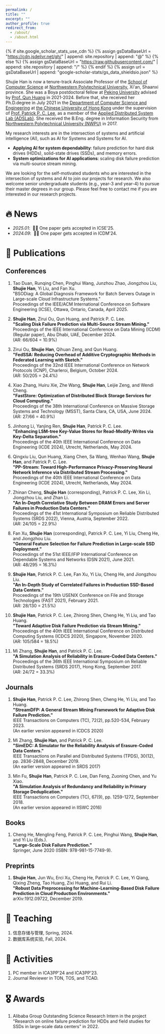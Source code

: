 ```yaml
---
permalink: /
title: ""
excerpt: ""
author_profile: true
redirect_from: 
  - /about/
  - /about.html
---
```


{% if site.google_scholar_stats_use_cdn %}
{% assign gsDataBaseUrl = "https://cdn.jsdelivr.net/gh/" | append: site.repository | append: "@" %}
{% else %}
{% assign gsDataBaseUrl = "https://raw.githubusercontent.com/" | append: site.repository | append: "/" %}
{% endif %}
{% assign url = gsDataBaseUrl | append: "google-scholar-stats/gs_data_shieldsio.json" %}

<span class='anchor' id='about-me'></span>

Shujie Han is now a tenure-track Associate Professor of the [School of Computer Science](https://jsj.nwpu.edu.cn/enweb/HOME.htm) at [Northwestern Polytechnical University](https://www.nwpu.edu.cn/), Xi'an, Shaanxi province. She was a Boya postdoctoral fellow at [Peking University](https://www.pku.edu.cn/) advised by [Prof. Qun Huang](https://huangqundl.github.io/) in 2021-2024. Before that, she received her Ph.D.degree in July 2021 in the [Department of Computer Science and Engineering](https://www.cse.cuhk.edu.hk) at [the Chinese University of Hong Kong](https://www.cuhk.edu.hk/english/index.html) under the supervision of [Prof. Patrick P. C. Lee](http://www.cse.cuhk.edu.hk/~pclee), as a member of the [Applied Distributed System Lab (ADSLab)](http://adslab.cse.cuhk.edu.hk/). She received the B.Eng. degree in Information Security from [Northwestern Polytechnical University (NWPU)](https://www.nwpu.edu.cn/) in 2017. 

My research interests are in the intersection of systems and artificial intelligence (AI), such as AI for Systems and Systems for AI.
- **Applying AI for system dependability**: failure prediction for hard disk drives (HDDs), solid-state drives (SSDs), and memory errors.
- **System optimizations for AI applications**: scaling disk failure prediction via multi-source stream mining.

We are looking for the self-motivated students who are interested in the intersection of systems and AI to join our projects for research.
We also welcome senior undergraduate students (e.g., year-3 and year-4) to pursue their master degrees in our group.
Please feel free to contact me if you are interested in our research projects.

# 🔥 News
- *2025.01*: &nbsp;🎉🎉 One paper gets accepted in ICSE'25.
- *2024.09*: &nbsp;🎉🎉 One paper gets accepted in ICDM'24.

# 📝 Publications 
<!--div class='paper-box'><div class='paper-box-image'><div><div class="badge">CVPR 2016</div><img src='images/500x300.png' alt="sym" width="100%"></div></div>
<div class='paper-box-text' markdown="1">

[Deep Residual Learning for Image Recognition](https://openaccess.thecvf.com/content_cvpr_2016/papers/He_Deep_Residual_Learning_CVPR_2016_paper.pdf)

**Kaiming He**, Xiangyu Zhang, Shaoqing Ren, Jian Sun

[**Project**](https://scholar.google.com/citations?view_op=view_citation&hl=zh-CN&user=DhtAFkwAAAAJ&citation_for_view=DhtAFkwAAAAJ:ALROH1vI_8AC) <strong><span class='show_paper_citations' data='DhtAFkwAAAAJ:ALROH1vI_8AC'></span></strong>
- Lorem ipsum dolor sit amet, consectetur adipiscing elit. Vivamus ornare aliquet ipsum, ac tempus justo dapibus sit amet. 
</div>
</div-->

Conferences
------
1. Tao Duan, Runqing Chen, Pinghui Wang, Junzhou Zhao, Jiongzhou Liu, **Shujie Han**, Yi Liu, and Fan Xu.  
"BSODiag: A Global Diagnosis Framework for Batch Servers Outage in Large-scale Cloud Infrastructure Systems."  
Proceedings of the IEEE/ACM International Conference on Software Engineering (ICSE), Ottawa, Ontario, Canada, April 2025.  

1. **Shujie Han**, Zirui Ou, Qun Huang, and Patrick P. C. Lee.  
**"Scaling Disk Failure Prediction via Multi-Source Stream Mining."**  
Proceedings of the IEEE International Conference on Data Mining (ICDM) (Regular paper), Abu Dhabi, UAE, December 2024.  
(AR: 66/604 = 10.9%)  

1. Zirui Ou, **Shujie Han**, Qihuan Zeng, and Qun Huang.  
**"FedSSA: Reducing Overhead of Additive Cryptographic Methods in Federated Learning with Sketch."**  
Proceedings of the 32nd IEEE International Conference on Network Protocols (ICNP), Charleroi, Belgium, October 2024.  
(AR: 50/205 = 24.4%)  

1. Xiao Zhang, Huiru Xie, Zhe Wang, **Shujie Han**, Leijie Zeng, and Wendi Cheng.  
**"FastStore: Optimization of Distributed Block Storage Services for Cloud Computing."**  
Proceedings of the 38th International Conference on Massive Storage Systems and Technology (MSST), Santa Clara, CA, USA, June 2024.  
(AR: 27/66 = 40.9%)  

1. Jinhong Li, Yanjing Ren, **Shujie Han**, Patrick P. C. Lee.  
**"Enhancing LSM-tree Key-Value Stores for Read-Modify-Writes via Key-Delta Separation."**  
Proceedings of the 40th IEEE International Conference on Data Engineering (ICDE 2024), Utrecht, Netherlands, May 2024.  

1. Qingxiu Liu, Qun Huang, Xiang Chen, Sa Wang, Wenhao Wang, **Shujie Han**, and Patrick P. C. Lee.  
**"PP-Stream: Toward High-Performance Privacy-Preserving Neural Network Inference via Distributed Stream Processing."**  
Proceedings of the 40th IEEE International Conference on Data Engineering (ICDE 2024), Utrecht, Netherlands, May 2024.  

1. Zhinan Cheng, **Shujie Han** (corresponding), Patrick P. C. Lee, Xin Li, Jiongzhou Liu, and Zhan Li.  
**"An In-Depth Correlative Study Between DRAM Errors and Server Failures in Production Data Centers."**  
Proceedings of the 41st International Symposium on Reliable Distributed Systems (SRDS 2022), Vienna, Austria, September 2022.  
(AR: 24/105 = 22.9%)  

1. Fan Xu, **Shujie Han** (corresponding), Patrick P. C. Lee, Yi Liu, Cheng He, and Jiongzhou Liu.  
**"General Feature Selection for Failure Prediction in Large-scale SSD Deployment."**  
Proceedings of the 51st IEEE/IFIP International Conference on Dependable Systems and Networks (DSN 2021), June 2021.  
(AR: 48/295 = 16.3%)  

1. **Shujie Han**, Patrick P. C. Lee, Fan Xu, Yi Liu, Cheng He, and Jiongzhou Liu.  
**"An In-Depth Study of Correlated Failures in Production SSD-Based Data Centers."**  
Proceedings of the 19th USENIX Conference on File and Storage Technologies (FAST 2021), February 2021.  
(AR: 28/130 = 21.5%)  

1. **Shujie Han**, Patrick P. C. Lee, Zhirong Shen, Cheng He, Yi Liu, and Tao Huang.  
**"Toward Adaptive Disk Failure Prediction via Stream Mining."**  
Proceedings of the 40th IEEE International Conference on Distributed Computing Systems (ICDCS 2020), Singapore, November 2020.  
(AR: 105/584 = 18.5%)  

1. Mi Zhang, **Shujie Han**, and Patrick P. C. Lee.  
**"A Simulation Analysis of Reliability in Erasure-Coded Data Centers."**  
Proceedings of the 36th IEEE International Symposium on Reliable Distributed Systems (SRDS 2017), Hong Kong, September 2017.  
(AR: 24/72 = 33.3%)

Journals
------

1. **Shujie Han**, Patrick P. C. Lee, Zhirong Shen, Cheng He, Yi Liu, and Tao Huang.  
**"StreamDFP: A General Stream Mining Framework for Adaptive Disk Failure Prediction."**  
IEEE Transactions on Computers (TC), 72(2), pp.520-534, February 2023.  
(An earlier version appeared in ICDCS 2020)  

1. Mi Zhang, **Shujie Han**, and Patrick P. C. Lee.  
**"SimEDC: A Simulator for the Reliability Analysis of Erasure-Coded Data Centers."**  
IEEE Transactions on Parallel and Distributed Systems (TPDS), 30(12), pp. 2836-2848, December 2019.  
(An earlier version appeared in SRDS 2017)  

1. Min Fu, **Shujie Han**, Patrick P. C. Lee, Dan Feng, Zuoning Chen, and Yu Xiao.  
**"A Simulation Analysis of Redundancy and Reliability in Primary Storage Deduplication."**  
IEEE Transactions on Computers (TC), 67(9), pp. 1259-1272, September 2018.  
(An earlier version appeared in IISWC 2016)  

Books
------

1. Cheng He, Mengling Feng, Patrick P. C. Lee, Pinghui Wang, **Shujie Han**, and Yi Liu (Eds.).  
**"Large-Scale Disk Failure Prediction."**  
Springer, June 2020 (ISBN: 978-981-15-7749-9).  

Preprints
------

1. **Shujie Han**, Jun Wu, Erci Xu, Cheng He, Patrick P. C. Lee, Yi Qiang, Qixing Zheng, Tao Huang, Zixi Huang, and Rui Li.  
**"Robust Data Preprocessing for Machine-Learning-Based Disk Failure Prediction in Cloud Production Environments."**  
arXiv:1912.09722, December 2019.  

# 📖 Teaching

1. 信息存储与管理, Spring, 2024.  
1. 数据库系统实验, Fall, 2024.  

# 💬 Activities

1. PC member in ICA3PP'24 and ICA3PP'23.  
1. Journal Reviewer in TON, TOS, and TCAD.  

# 🎖 Awards

1. Alibaba Group Outstanding Science Research Intern in the project "Research on online failure prediction for HDDs and field studies for SSDs in large-scale data centers" in 2022.  

